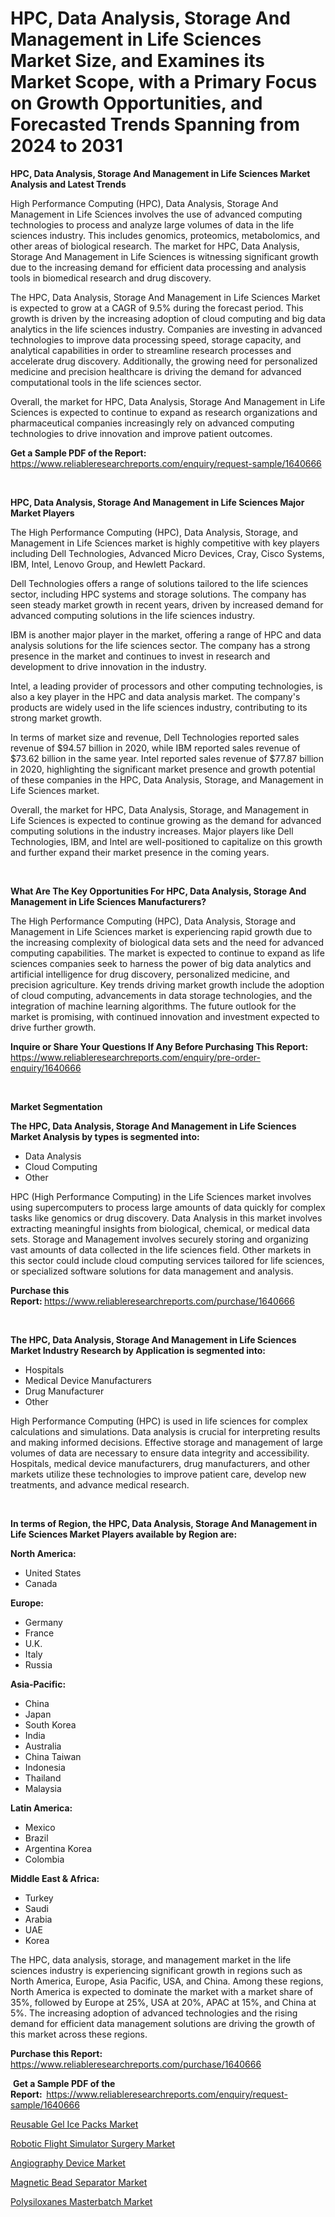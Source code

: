 <p><h1>HPC, Data Analysis, Storage And Management in Life Sciences Market Size, and Examines its Market Scope, with a Primary Focus on Growth Opportunities, and Forecasted Trends Spanning from 2024 to 2031</h1></p><p><strong>HPC, Data Analysis, Storage And Management in Life Sciences Market Analysis and Latest Trends</strong></p>
<p><p>High Performance Computing (HPC), Data Analysis, Storage And Management in Life Sciences involves the use of advanced computing technologies to process and analyze large volumes of data in the life sciences industry. This includes genomics, proteomics, metabolomics, and other areas of biological research. The market for HPC, Data Analysis, Storage And Management in Life Sciences is witnessing significant growth due to the increasing demand for efficient data processing and analysis tools in biomedical research and drug discovery.</p><p>The HPC, Data Analysis, Storage And Management in Life Sciences Market is expected to grow at a CAGR of 9.5% during the forecast period. This growth is driven by the increasing adoption of cloud computing and big data analytics in the life sciences industry. Companies are investing in advanced technologies to improve data processing speed, storage capacity, and analytical capabilities in order to streamline research processes and accelerate drug discovery. Additionally, the growing need for personalized medicine and precision healthcare is driving the demand for advanced computational tools in the life sciences sector.</p><p>Overall, the market for HPC, Data Analysis, Storage And Management in Life Sciences is expected to continue to expand as research organizations and pharmaceutical companies increasingly rely on advanced computing technologies to drive innovation and improve patient outcomes.</p></p>
<p><strong>Get a Sample PDF of the Report:&nbsp;</strong> <a href="https://www.reliableresearchreports.com/enquiry/request-sample/1640666">https://www.reliableresearchreports.com/enquiry/request-sample/1640666</a></p>
<p>&nbsp;</p>
<p><strong>HPC, Data Analysis, Storage And Management in Life Sciences Major Market Players</strong></p>
<p><p>The High Performance Computing (HPC), Data Analysis, Storage, and Management in Life Sciences market is highly competitive with key players including Dell Technologies, Advanced Micro Devices, Cray, Cisco Systems, IBM, Intel, Lenovo Group, and Hewlett Packard. </p><p>Dell Technologies offers a range of solutions tailored to the life sciences sector, including HPC systems and storage solutions. The company has seen steady market growth in recent years, driven by increased demand for advanced computing solutions in the life sciences industry.</p><p>IBM is another major player in the market, offering a range of HPC and data analysis solutions for the life sciences sector. The company has a strong presence in the market and continues to invest in research and development to drive innovation in the industry.</p><p>Intel, a leading provider of processors and other computing technologies, is also a key player in the HPC and data analysis market. The company's products are widely used in the life sciences industry, contributing to its strong market growth.</p><p>In terms of market size and revenue, Dell Technologies reported sales revenue of $94.57 billion in 2020, while IBM reported sales revenue of $73.62 billion in the same year. Intel reported sales revenue of $77.87 billion in 2020, highlighting the significant market presence and growth potential of these companies in the HPC, Data Analysis, Storage, and Management in Life Sciences market. </p><p>Overall, the market for HPC, Data Analysis, Storage, and Management in Life Sciences is expected to continue growing as the demand for advanced computing solutions in the industry increases. Major players like Dell Technologies, IBM, and Intel are well-positioned to capitalize on this growth and further expand their market presence in the coming years.</p></p>
<p>&nbsp;</p>
<p><strong>What Are The Key Opportunities For HPC, Data Analysis, Storage And Management in Life Sciences Manufacturers?</strong></p>
<p><p>The High Performance Computing (HPC), Data Analysis, Storage and Management in Life Sciences market is experiencing rapid growth due to the increasing complexity of biological data sets and the need for advanced computing capabilities. The market is expected to continue to expand as life sciences companies seek to harness the power of big data analytics and artificial intelligence for drug discovery, personalized medicine, and precision agriculture. Key trends driving market growth include the adoption of cloud computing, advancements in data storage technologies, and the integration of machine learning algorithms. The future outlook for the market is promising, with continued innovation and investment expected to drive further growth.</p></p>
<p><strong>Inquire or Share Your Questions If Any Before Purchasing This Report:</strong> <a href="https://www.reliableresearchreports.com/enquiry/pre-order-enquiry/1640666">https://www.reliableresearchreports.com/enquiry/pre-order-enquiry/1640666</a></p>
<p>&nbsp;</p>
<p><strong>Market Segmentation</strong></p>
<p><strong>The HPC, Data Analysis, Storage And Management in Life Sciences Market Analysis by types is segmented into:</strong></p>
<p><ul><li>Data Analysis</li><li>Cloud Computing</li><li>Other</li></ul></p>
<p><p>HPC (High Performance Computing) in the Life Sciences market involves using supercomputers to process large amounts of data quickly for complex tasks like genomics or drug discovery. Data Analysis in this market involves extracting meaningful insights from biological, chemical, or medical data sets. Storage and Management involves securely storing and organizing vast amounts of data collected in the life sciences field. Other markets in this sector could include cloud computing services tailored for life sciences, or specialized software solutions for data management and analysis.</p></p>
<p><strong>Purchase this Report:&nbsp;</strong><a href="https://www.reliableresearchreports.com/purchase/1640666">https://www.reliableresearchreports.com/purchase/1640666</a></p>
<p>&nbsp;</p>
<p><strong>The HPC, Data Analysis, Storage And Management in Life Sciences Market Industry Research by Application is segmented into:</strong></p>
<p><ul><li>Hospitals</li><li>Medical Device Manufacturers</li><li>Drug Manufacturer</li><li>Other</li></ul></p>
<p><p>High Performance Computing (HPC) is used in life sciences for complex calculations and simulations. Data analysis is crucial for interpreting results and making informed decisions. Effective storage and management of large volumes of data are necessary to ensure data integrity and accessibility. Hospitals, medical device manufacturers, drug manufacturers, and other markets utilize these technologies to improve patient care, develop new treatments, and advance medical research.</p></p>
<p>&nbsp;</p>
<p><strong>In terms of Region, the HPC, Data Analysis, Storage And Management in Life Sciences Market Players available by Region are:</strong></p>
<p>
    <p> <strong> North America: </strong>
        <ul>
            <li>United States</li>
            <li>Canada</li>
        </ul>
        </p> 
    <p> <strong> Europe: </strong>
        <ul>
            <li>Germany</li>
            <li>France</li>
            <li>U.K.</li>
            <li>Italy</li>
            <li>Russia</li>
        </ul>
        </p> 
    <p> <strong> Asia-Pacific: </strong>
        <ul>
            <li>China</li>
            <li>Japan</li>
            <li>South Korea</li>
            <li>India</li>
            <li>Australia</li>
            <li>China Taiwan</li>
            <li>Indonesia</li>
            <li>Thailand</li>
            <li>Malaysia</li>
        </ul>
        </p> 
    <p> <strong> Latin America: </strong>
        <ul>
            <li>Mexico</li>
            <li>Brazil</li>
            <li>Argentina Korea</li>
            <li>Colombia</li>
        </ul>
        </p> 
    <p> <strong> Middle East & Africa: </strong>
        <ul>
            <li>Turkey</li>
            <li>Saudi</li>
            <li>Arabia</li>
            <li>UAE</li>
            <li>Korea</li>
        </ul>
    </p>
    </p>
<p><p>The HPC, data analysis, storage, and management market in the life sciences industry is experiencing significant growth in regions such as North America, Europe, Asia Pacific, USA, and China. Among these regions, North America is expected to dominate the market with a market share of 35%, followed by Europe at 25%, USA at 20%, APAC at 15%, and China at 5%. The increasing adoption of advanced technologies and the rising demand for efficient data management solutions are driving the growth of this market across these regions.</p></p>
<p><strong>Purchase this Report: </strong><a href="https://www.reliableresearchreports.com/purchase/1640666">https://www.reliableresearchreports.com/purchase/1640666</a></p>
<p>&nbsp;<strong>Get a Sample PDF of the Report:&nbsp;&nbsp;</strong><a href="https://www.reliableresearchreports.com/enquiry/request-sample/1640666">https://www.reliableresearchreports.com/enquiry/request-sample/1640666</a></p>
<p><strong></strong></p>
<p><p><a href="https://medium.com/@larrytran2023/reusable-gel-ice-packs-market-outlook-industry-overview-and-forecast-2024-to-2031-c1f235c2c484">Reusable Gel Ice Packs Market</a></p><p><a href="https://medium.com/p/0a8370866b0f/edit">Robotic Flight Simulator Surgery Market</a></p><p><a href="https://medium.com/@larrytran2023/angiography-device-market-analysis-its-cagr-market-segmentation-and-global-industry-overview-ecc156b428f3">Angiography Device Market</a></p><p><a href="https://medium.com/@larrytran2023/magnetic-bead-separator-market-research-report-its-history-and-forecast-2024-to-2031-31b0b0d1bdc9">Magnetic Bead Separator Market</a></p><p><a href="https://github.com/rahu1503/Market-Research-Report-List-2/blob/main/polysiloxanes-masterbatch-market.md">Polysiloxanes Masterbatch Market</a></p></p>